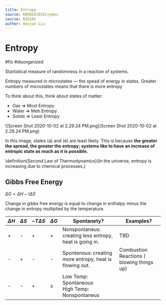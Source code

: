 ```yaml
---
title: Entropy
source: KBhBIO101Enzymes
course: BIO101
author: Houjun Liu
---
```


# Entropy

#flo #disorganized 	

Startistical measure of randomness in a reaction of systems. 

Entropy measured in microstates — the spead of energy in states. Greater numbers of microstates means that there is more entropy

To think about this, think about states of matter:

- Gas => Most Entropy
- Water => Meh Entropy
- Solids => Least Entropy

![Screen Shot 2020-10-02 at 2.29.24 PM.png](Screen Shot 2020-10-02 at 2.29.24 PM.png)

In this image, states (a) and (e) are least likely. This is because **the greater the spread, the greater the entropy; systems like to have an increase of entropic state as much as it is possible.**

\definition{Second Law of Thermodynamics}{In the universe, entropy is increasing due to chemical processes.}

## Gibbs Free Energy

$\Delta G = \Delta H - t \Delta S$

Change in gibbs free energy is equal to change in enthalpy minus the change in entropy multiplied by the temperature.

| $\Delta H$ | $\Delta S$ | $-T \Delta S$ | $\Delta G$ | Spontanety? | Examples? |
| --- | --- | --- | --- | --- | --- | 
| + | - | + | + | Nonspontaneus: creating less entropy, heat is going in. | TBD |
| - | + | - | - | Spontenous: creating more entropy, heat is flowing out. | Combustion Reactions ( blowing things up) |
| - | - | + | $\pm$ | Low Temp: Spontaneous <br /> High Temp: Nonspontaneus |
